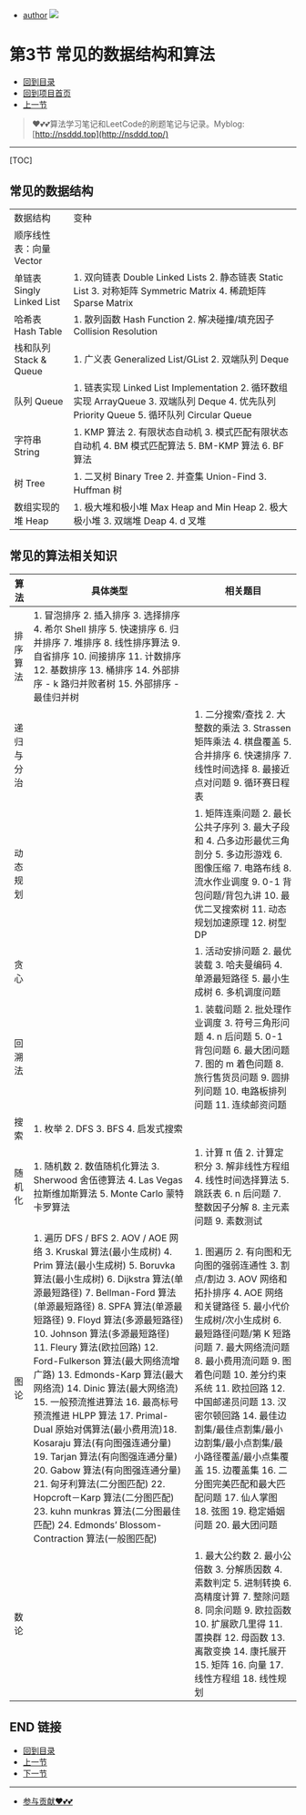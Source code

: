 + [author](https://github.com/3293172751)
<a href="https://github.com/3293172751" target="_blank"><img src="https://img.shields.io/badge/Github-xiongxinwei-inactive?style=social&logo=github"></a></p>

# 第3节 常见的数据结构和算法

+ [回到目录](../README.md)
+ [回到项目首页](../../README.md)
+ [上一节](2.md)
> ❤️💕💕算法学习笔记和LeetCode的刷题笔记与记录。Myblog:[http://nsddd.top](http://nsddd.top/)
---
[TOC]

## 常见的数据结构

|                           |                                                              |
| ------------------------- | ------------------------------------------------------------ |
| 数据结构                  | 变种                                                         |
| 顺序线性表：向量 Vector   |                                                              |
| 单链表 Singly Linked List | 1. 双向链表 Double Linked Lists 2. 静态链表 Static List 3. 对称矩阵 Symmetric Matrix 4. 稀疏矩阵 Sparse Matrix |
| 哈希表 Hash Table         | 1. 散列函数 Hash Function 2. 解决碰撞/填充因子 Collision Resolution |
| 栈和队列 Stack & Queue    | 1. 广义表 Generalized List/GList 2. 双端队列 Deque           |
| 队列 Queue                | 1. 链表实现 Linked List Implementation 2. 循环数组实现 ArrayQueue 3. 双端队列 Deque 4. 优先队列 Priority Queue 5. 循环队列 Circular Queue |
| 字符串 String             | 1. KMP 算法 2. 有限状态自动机 3. 模式匹配有限状态自动机 4. BM 模式匹配算法 5. BM-KMP 算法 6. BF 算法 |
| 树 Tree                   | 1. 二叉树 Binary Tree 2. 并查集 Union-Find 3. Huffman 树     |
| 数组实现的堆 Heap         | 1. 极大堆和极小堆 Max Heap and Min Heap 2. 极大极小堆 3. 双端堆 Deap 4. d 叉堆 |



## 常见的算法相关知识

| 算法       | 具体类型                                                     | 相关题目                                                     |
| ---------- | ------------------------------------------------------------ | ------------------------------------------------------------ |
| 排序算法   | 1. 冒泡排序 2. 插入排序 3. 选择排序 4. 希尔 Shell 排序 5. 快速排序 6. 归并排序 7. 堆排序 8. 线性排序算法 9. 自省排序 10. 间接排序 11. 计数排序 12. 基数排序 13. 桶排序 14. 外部排序 - k 路归并败者树 15. 外部排序 - 最佳归并树 |                                                              |
| 递归与分治 |                                                              | 1. 二分搜索/查找 2. 大整数的乘法 3. Strassen 矩阵乘法 4. 棋盘覆盖 5. 合并排序 6. 快速排序 7. 线性时间选择 8. 最接近点对问题 9. 循环赛日程表 |
| 动态规划   |                                                              | 1. 矩阵连乘问题 2. 最长公共子序列 3. 最大子段和 4. 凸多边形最优三角剖分 5. 多边形游戏 6. 图像压缩 7. 电路布线 8. 流水作业调度 9. 0-1 背包问题/背包九讲 10. 最优二叉搜索树 11. 动态规划加速原理 12. 树型 DP |
| 贪心       |                                                              | 1. 活动安排问题 2. 最优装载 3. 哈夫曼编码 4. 单源最短路径 5. 最小生成树 6. 多机调度问题 |
| 回溯法     |                                                              | 1. 装载问题 2. 批处理作业调度 3. 符号三角形问题 4. n 后问题 5. 0-1 背包问题 6. 最大团问题 7. 图的 m 着色问题 8. 旅行售货员问题 9. 圆排列问题 10. 电路板排列问题 11. 连续邮资问题 |
| 搜索       | 1. 枚举 2. DFS 3. BFS 4. 启发式搜索                          |                                                              |
| 随机化     | 1. 随机数 2. 数值随机化算法 3. Sherwood 舍伍德算法 4. Las Vegas 拉斯维加斯算法 5. Monte Carlo 蒙特卡罗算法 | 1. 计算 π 值 2. 计算定积分 3. 解非线性方程组 4. 线性时间选择算法 5. 跳跃表 6. n 后问题 7. 整数因子分解 8. 主元素问题 9. 素数测试 |
| 图论       | 1. 遍历 DFS / BFS 2. AOV / AOE 网络 3. Kruskal 算法(最小生成树) 4. Prim 算法(最小生成树) 5. Boruvka 算法(最小生成树) 6. Dijkstra 算法(单源最短路径) 7. Bellman-Ford 算法(单源最短路径) 8. SPFA 算法(单源最短路径) 9. Floyd 算法(多源最短路径) 10. Johnson 算法(多源最短路径) 11. Fleury 算法(欧拉回路) 12. Ford-Fulkerson 算法(最大网络流增广路) 13. Edmonds-Karp 算法(最大网络流) 14. Dinic 算法(最大网络流) 15. 一般预流推进算法 16. 最高标号预流推进 HLPP 算法 17. Primal-Dual 原始对偶算法(最小费用流)18. Kosaraju 算法(有向图强连通分量) 19. Tarjan 算法(有向图强连通分量) 20. Gabow 算法(有向图强连通分量) 21. 匈牙利算法(二分图匹配) 22. Hopcroft－Karp 算法(二分图匹配) 23. kuhn munkras 算法(二分图最佳匹配) 24. Edmonds’ Blossom-Contraction 算法(一般图匹配) | 1. 图遍历 2. 有向图和无向图的强弱连通性 3. 割点/割边 3. AOV 网络和拓扑排序 4. AOE 网络和关键路径 5. 最小代价生成树/次小生成树 6. 最短路径问题/第 K 短路问题 7. 最大网络流问题 8. 最小费用流问题 9. 图着色问题 10. 差分约束系统 11. 欧拉回路 12. 中国邮递员问题 13. 汉密尔顿回路 14. 最佳边割集/最佳点割集/最小边割集/最小点割集/最小路径覆盖/最小点集覆盖 15. 边覆盖集 16. 二分图完美匹配和最大匹配问题 17. 仙人掌图 18. 弦图 19. 稳定婚姻问题 20. 最大团问题 |
| 数论       |                                                              | 1. 最大公约数 2. 最小公倍数 3. 分解质因数 4. 素数判定 5. 进制转换 6. 高精度计算 7. 整除问题 8. 同余问题 9. 欧拉函数 10. 扩展欧几里得 11. 置换群 12. 母函数 13. 离散变换 14. 康托展开 15. 矩阵 16. 向量 17. 线性方程组 18. 线性规划 |

## END 链接
+ [回到目录](../README.md)
+ [上一节](2.md)
+ [下一节](4.md)
---
+ [参与贡献❤️💕💕](https://github.com/3293172751/Block_Chain/blob/master/Git/git-contributor.md)